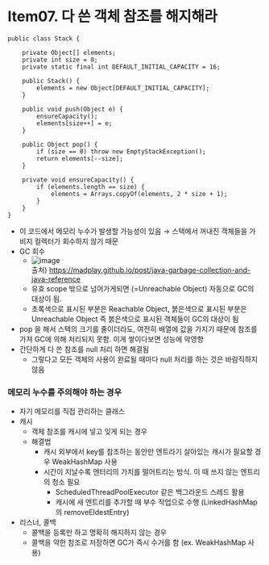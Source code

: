 # Item07. 다 쓴 객체 참조를 해지해라  

```
public class Stack {

    private Object[] elements;
    private int size = 0;
    private static final int DEFAULT_INITIAL_CAPACITY = 16;

    public Stack() {
        elements = new Object[DEFAULT_INITIAL_CAPACITY];
    }

    public void push(Object e) {
        ensureCapacity();
        elements[size++] = e;
    }

    public Object pop() {
        if (size == 0) throw new EmptyStackException();
        return elements[--size];
    }

    private void ensureCapacity() {
        if (elements.length == size) {
            elements = Arrays.copyOf(elements, 2 * size + 1);
        }
    }
}
```

- 이 코드에서 메모리 누수가 발생할 가능성이 있음
→ 스택에서 꺼내진 객체들을 가비지 컬렉터가 회수하지 않기 때문
- GC 회수
    - ![image](https://user-images.githubusercontent.com/25292715/196627634-7e8406e7-d26c-45ff-a5a7-ab89d54f658a.png)  
      출처) https://madplay.github.io/post/java-garbage-collection-and-java-reference
    - 유효 scope 밖으로 넘어가게되면 (=Unreachable Object) 자동으로 GC의 대상이 됨.
    - 초록색으로 표시된 부분은 Reachable Object, 붉은색으로 표시된 부분은 Unreachable Object
    즉 붉은색으로 표시된 객체들이 GC의 대상이 됨
- pop 을 해서 스택의 크기를 줄이더라도, 여전히 배열에 값을 가지기 때문에 참조를 가져 GC에 의해 처리되지 못함. 이게 쌓이다보면 성능에 악영향
- 간단하게 다 쓴 참조를 null 처리 하면 해결됨
    - 그렇다고 모든 객체의 사용이 완료될 때마다 null 처리를 하는 것은 바람직하지 않음
  
  
### 메모리 누수를 주의해야 하는 경우

- 자기 메모리를 직접 관리하는 클래스
- 캐시
    - 객체 참조를 캐시에 넣고 잊게 되는 경우
    - 해결법
        - 캐시 외부에서 key를 참조하는 동안만 엔트라기 살아있는 캐시가 필요할 경우 WeakHashMap 사용
        - 시간이 지날수록 엔터리의 가치를 떨어트리는 방식. 이 때 쓰지 않는 엔트리의 청소 필요
            - ScheduledThreadPoolExecutor 같은 백그라운드 스레드 활용
            - 캐시에 새 엔트리를 추가할 때 부수 작업으로 수행 (LinkedHashMap의 removeEldestEntry)
- 리스너, 콜백
    - 콜백을 등록만 하고 명확히 해지하지 않는 경우
    - 콜백을 약한 참조로 저장하면 GC가  즉시 수거를 함 (ex. WeakHashMap 사용)
